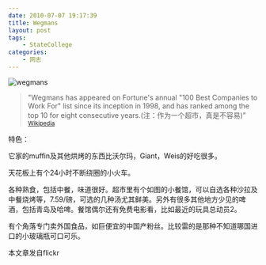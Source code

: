 ```yaml
---
date: 2010-07-07 19:17:39
title: Wegmans
layout: post
tags:
    - StateCollege
categories:
    - 网志
---
```

![wegmans](http://farm5.staticflickr.com/4135/4772861818_5411e82b0d.jpg)

>"Wegmans has appeared on Fortune's annual "100 Best Companies to Work For" list since its inception in 1998, and has ranked among the top 10 for eight consecutive years.(注：作为一个超市，真是不容易)"  <small><a href="http://en.wikipedia.org/wiki/Wegmans_Food_Markets" target="_blank">Wikipedia</a></small>

特色：

它家的muffin及其他烘烤的东西比沃尔玛，Giant，Weis的好吃很多。

天花板上有个24小时不断绕圈的小火车。

各种熟食，包括中餐，味道很好。超市里有个如图的小餐馆，可以自选各种沙拉及中餐烧烤等，7.59/磅，可选的几种汤尤其鲜美。另外有很多其他地方少见的啤酒，包括青岛及哈啤。餐馆偶尔还有免费电影看，比如最近的玩具总动员2。

有个角落专门卖外国食品，如巨便宜的中国产粉丝。比较雷的是那种不知道哪国进口的小玻璃瓶可口可乐。

本文章发自flickr
